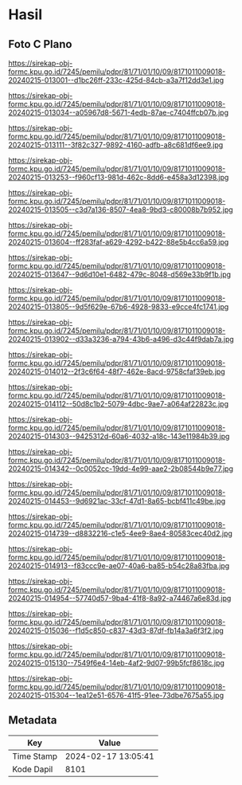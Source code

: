 # Hasil

## Foto C Plano

https://sirekap-obj-formc.kpu.go.id/7245/pemilu/pdpr/81/71/01/10/09/8171011009018-20240215-013001--d1bc26ff-233c-425d-84cb-a3a7f12dd3e1.jpg

https://sirekap-obj-formc.kpu.go.id/7245/pemilu/pdpr/81/71/01/10/09/8171011009018-20240215-013034--a05967d8-5671-4edb-87ae-c7404ffcb07b.jpg

https://sirekap-obj-formc.kpu.go.id/7245/pemilu/pdpr/81/71/01/10/09/8171011009018-20240215-013111--3f82c327-9892-4160-adfb-a8c681df6ee9.jpg

https://sirekap-obj-formc.kpu.go.id/7245/pemilu/pdpr/81/71/01/10/09/8171011009018-20240215-013253--f960cf13-981d-462c-8dd6-e458a3d12398.jpg

https://sirekap-obj-formc.kpu.go.id/7245/pemilu/pdpr/81/71/01/10/09/8171011009018-20240215-013505--c3d7a136-8507-4ea8-9bd3-c80008b7b952.jpg

https://sirekap-obj-formc.kpu.go.id/7245/pemilu/pdpr/81/71/01/10/09/8171011009018-20240215-013604--ff283faf-a629-4292-b422-88e5b4cc6a59.jpg

https://sirekap-obj-formc.kpu.go.id/7245/pemilu/pdpr/81/71/01/10/09/8171011009018-20240215-013647--9d6d10e1-6482-479c-8048-d569e33b9f1b.jpg

https://sirekap-obj-formc.kpu.go.id/7245/pemilu/pdpr/81/71/01/10/09/8171011009018-20240215-013805--9d5f629e-67b6-4928-9833-e9cce4fc1741.jpg

https://sirekap-obj-formc.kpu.go.id/7245/pemilu/pdpr/81/71/01/10/09/8171011009018-20240215-013902--d33a3236-a794-43b6-a496-d3c44f9dab7a.jpg

https://sirekap-obj-formc.kpu.go.id/7245/pemilu/pdpr/81/71/01/10/09/8171011009018-20240215-014012--2f3c6f64-48f7-462e-8acd-9758cfaf39eb.jpg

https://sirekap-obj-formc.kpu.go.id/7245/pemilu/pdpr/81/71/01/10/09/8171011009018-20240215-014112--50d8c1b2-5079-4dbc-9ae7-a064af22823c.jpg

https://sirekap-obj-formc.kpu.go.id/7245/pemilu/pdpr/81/71/01/10/09/8171011009018-20240215-014303--9425312d-60a6-4032-a18c-143e11984b39.jpg

https://sirekap-obj-formc.kpu.go.id/7245/pemilu/pdpr/81/71/01/10/09/8171011009018-20240215-014342--0c0052cc-19dd-4e99-aae2-2b08544b9e77.jpg

https://sirekap-obj-formc.kpu.go.id/7245/pemilu/pdpr/81/71/01/10/09/8171011009018-20240215-014453--9d6921ac-33cf-47d1-8a65-bcbf411c49be.jpg

https://sirekap-obj-formc.kpu.go.id/7245/pemilu/pdpr/81/71/01/10/09/8171011009018-20240215-014739--d8832216-c1e5-4ee9-8ae4-80583cec40d2.jpg

https://sirekap-obj-formc.kpu.go.id/7245/pemilu/pdpr/81/71/01/10/09/8171011009018-20240215-014913--f83ccc9e-ae07-40a6-ba85-b54c28a83fba.jpg

https://sirekap-obj-formc.kpu.go.id/7245/pemilu/pdpr/81/71/01/10/09/8171011009018-20240215-014954--57740d57-9ba4-41f8-8a92-a74467a6e83d.jpg

https://sirekap-obj-formc.kpu.go.id/7245/pemilu/pdpr/81/71/01/10/09/8171011009018-20240215-015036--f1d5c850-c837-43d3-87df-fb14a3a6f3f2.jpg

https://sirekap-obj-formc.kpu.go.id/7245/pemilu/pdpr/81/71/01/10/09/8171011009018-20240215-015130--7549f6e4-14eb-4af2-9d07-99b5fcf8618c.jpg

https://sirekap-obj-formc.kpu.go.id/7245/pemilu/pdpr/81/71/01/10/09/8171011009018-20240215-015304--1ea12e51-6576-41f5-91ee-73dbe7675a55.jpg


## Metadata

| Key        | Value               |
| ---------- | ------------------- |
| Time Stamp | 2024-02-17 13:05:41 |
| Kode Dapil | 8101                |



